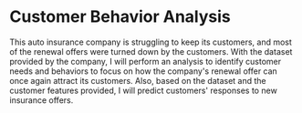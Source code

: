 # Customer Behavior Analysis

This auto insurance company is struggling to keep its customers, and most of the renewal offers were turned down by the customers. With the dataset provided by the company, I will perform an analysis to identify customer needs and behaviors to focus on how the company's renewal offer can once again attract its customers. Also, based on the dataset and the customer features provided, I will predict customers' responses to new insurance offers.
